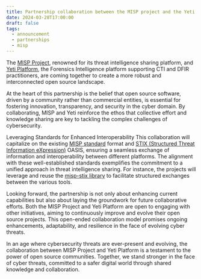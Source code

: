 ```yaml
---
title: Partnership collaboration between the MISP project and the Yeti platform
date: 2024-03-28T17:00:00
draft: false
tags:
  - announcement
  - partnerships
  - misp
---
```


The [MISP Project](https://www.misp-project.org/), renowned for its threat
intelligence sharing platform, and [Yeti Platform](https://yeti-platform.io/),
the Forensics Intelligence platform supporting CTI and DFIR practitioners, are
coming together to create a more robust and interconnected open source
landscape.

<!--more-->

At the heart of this partnership is the belief that open source software, driven
by a community rather than commercial entities, is essential for fostering
innovation, transparency, and security in the cyber domain. By collaborating,
MISP and Yeti reinforce the ethos that collective effort and knowledge sharing
are key to tackling the complex challenges of cybersecurity.

Leveraging Standards for Enhanced Interoperability This collaboration will
capitalize on the existing [MISP standard](https://www.misp-standard.org/)
format and
[STIX (Structured Threat Information eXpression)](https://groups.oasis-open.org/communities/tc-community-home2?CommunityKey=c6c33da0-d1ee-42dd-9427-018dc7d32277)
OASIS, ensuring a seamless exchange of information and interoperability between
different platforms. The alignment with these well-established standards
exemplifies the commitment to a unified approach in threat intelligence sharing.
For instance, the projects will leverage and reuse the
[misp-stix library](https://www.github.com/misp/misp-stix) to facilitate
structured exchanges between the various tools.

Looking forward, the partnership is not only about enhancing current
capabilities but also about laying the groundwork for future collaborative
efforts. Both the MISP Project and Yeti Platform are open to engaging with other
initiatives, aiming to continuously improve and evolve their open source
projects. This open-ended collaboration model promises ongoing enhancements,
adaptability, and resilience in the face of evolving cyber threats.

In an age where cybersecurity threats are ever-present and evolving, the
collaboration between MISP Project and Yeti Platform is a testament to the power
of open source communities. Together, we stand stronger in the face of cyber
threats, committed to a safer digital world through shared knowledge and
collaboration.
